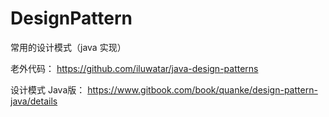 # DesignPattern
常用的设计模式（java 实现）

老外代码：
https://github.com/iluwatar/java-design-patterns

设计模式 Java版：
https://www.gitbook.com/book/quanke/design-pattern-java/details
